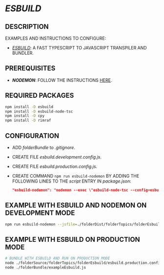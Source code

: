 # _ESBUILD_

## DESCRIPTION

EXAMPLES AND INSTRUCTIONS TO CONFIGURE:

* [_ESBUILD_](https://esbuild.github.io/): A FAST TYPESCRIPT TO JAVASCRIPT TRANSPILER AND BUNDLER.

## PREREQUISITES

* **_NODEMON_**: FOLLOW THE INSTRUCTIONS [HERE](/folderSource/folderTopics/folderNodemon/README.md).

## REQUIRED PACKAGES

```bash
npm install -D esbuild
npm install -D esbuild-node-tsc
npm install -D cpy
npm install -D rimraf
```

## CONFIGURATION

* ADD _folderBundle_ to _.gitignore_.
* CREATE FILE _esbuild.development.config.js_.
* CREATE FILE _esbuild.production.config.js_.
* CREATE COMMAND `npm run esbuild-nodemon` BY ADDING THE FOLLOWING LINES TO THE _script_ ENTRY IN _package.json_:

  ```json
  "esbuild-nodemon": "nodemon --exec \"esbuild-node-tsc --config=esbuild.development.config.js && node %npm_config_jsfile%\"",
  ```

## EXAMPLE WITH ESBUILD AND NODEMON ON DEVELOPMENT MODE

```bash
npm run esbuild-nodemon --jsfile=./folderDist/folderTopics/folderEsbuild/exampleEsbuild.js
```

## EXAMPLE WITH ESBUILD ON PRODUCTION MODE

```bash
# BUNDLE WITH ESBUILD AND RUN ON PRODUCTION MODE 
node ./folderSource/folderTopics/folderEsbuild/esbuild.production.config.js # THIS IS GOING TO CREATE/BUNDLE ./folderBundle/exampleEsbuild.js
node ./folderBundle/exampleEsbuild.js
```
